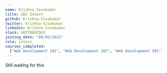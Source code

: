 ```yaml
---
name: Krishna Sivakumar
title: GDC Intern
github: Krishna-Sivakumar
twitter: Krishna-Sivakumar
linkedin: Krishna-Sivakumar
slack: U02TB8XCDU3
joining_date: "09/05/2022"
role: intern
courses_completed:
  ["Web Development 101", "Web Development 202", "Web Development 301"]
---
```


Still waiting for this
